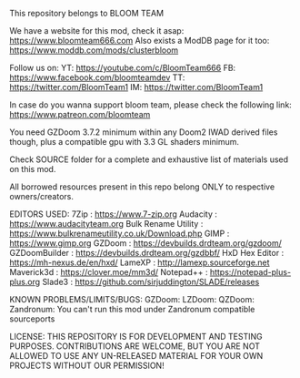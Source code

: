 This repository belongs to BLOOM TEAM

We have a website for this mod, check it asap: https://www.bloomteam666.com
Also exists a ModDB page for it too: https://www.moddb.com/mods/clusterbloom

Follow us on:
YT: https://youtube.com/c/BloomTeam666
FB: https://www.facebook.com/bloomteamdev
TT: https://twitter.com/BloomTeam1
IM: https://twitter.com/BloomTeam1

In case do you wanna support bloom team, please check the following link:
https://www.patreon.com/bloomteam

You need GZDoom 3.7.2 minimum within any Doom2 IWAD derived files though, plus a compatible gpu with 3.3 GL shaders minimum.

Check SOURCE folder for a complete and exhaustive list of materials used on this mod.

All borrowed resources present in this repo belong ONLY to respective owners/creators.

EDITORS USED:
7Zip : https://www.7-zip.org
Audacity : https://www.audacityteam.org
Bulk Rename Utility : https://www.bulkrenameutility.co.uk/Download.php
GIMP : https://www.gimp.org
GZDoom : https://devbuilds.drdteam.org/gzdoom/
GZDoomBuilder : https://devbuilds.drdteam.org/gzdbbf/
HxD Hex Editor : https://mh-nexus.de/en/hxd/
LameXP : http://lamexp.sourceforge.net
Maverick3d : https://clover.moe/mm3d/
Notepad++ : https://notepad-plus-plus.org
Slade3 : https://github.com/sirjuddington/SLADE/releases

KNOWN PROBLEMS/LIMITS/BUGS:
GZDoom: 
LZDoom: 
QZDoom: 
Zandronum: You can't run this mod under Zandronum compatible sourceports

LICENSE:
THIS REPOSITORY IS FOR DEVELOPMENT AND TESTING PURPOSES. CONTRIBUTIONS ARE WELCOME, BUT YOU ARE NOT ALLOWED TO USE ANY UN-RELEASED MATERIAL FOR YOUR OWN PROJECTS WITHOUT OUR PERMISSION!
